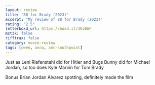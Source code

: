 ```yaml
---
layout: review
title: "80 for Brady (2023)"
excerpt: "My review of 80 for Brady (2023)"
rating: "2.5"
letterboxd_url: https://boxd.it/3OvEWF
mst3k: false
rifftrax: false
category: movie-review
tags: [owen, anna, amc-southpoint]
---
```


Just as Leni Riefenstahl did for Hitler and Bugs Bunny did for Michael Jordan, so too does Kyle Marvin for Tom Brady

Bonus Brian Jordan Alvarez spotting, definitely made the film
